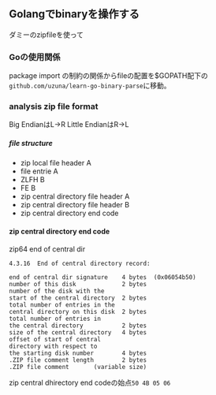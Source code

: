 ## Golangでbinaryを操作する

ダミーのzipfileを使って


### Goの使用関係

package import の制約の関係からfileの配置を$GOPATH配下の`github.com/uzuna/learn-go-binary-parse`に移動。


### analysis zip file format

Big EndianはL->R
Little EndianはR->L


##### file structure

- zip local file header A
- file entrie A
- ZLFH B
- FE B
- zip central directory file header A
- zip central directory file header B
- zip central directory end code

#### zip central directory end code

zip64 end of central dir 
```
4.3.16  End of central directory record:

end of central dir signature    4 bytes  (0x06054b50)
number of this disk             2 bytes
number of the disk with the
start of the central directory  2 bytes
total number of entries in the
central directory on this disk  2 bytes
total number of entries in
the central directory           2 bytes
size of the central directory   4 bytes
offset of start of central
directory with respect to
the starting disk number        4 bytes
.ZIP file comment length        2 bytes
.ZIP file comment       (variable size)
```

zip central dhirectory end codeの始点`50 4B 05 06`
